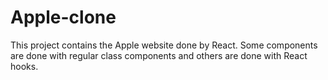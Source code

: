 # Apple-clone
This project contains the Apple website done by React. Some components are done with regular class components and others are done with React hooks.
